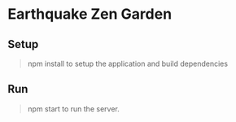 # Earthquake Zen Garden

## Setup
>npm install
to setup the application and build dependencies

## Run
>npm start
to run the server.